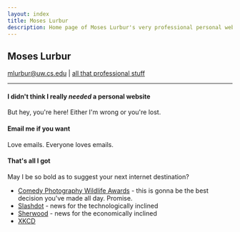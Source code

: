 ```yaml
---
layout: index
title: Moses Lurbur
description: Home page of Moses Lurbur's very professional personal website
---
```


## Moses Lurbur
mlurbur@uw.cs.edu | [all that professional stuff]({{url}}/cv)

------

#### I didn't think I really _needed_ a personal website 
But hey, you're here! Either I'm wrong or you're lost.

#### Email me if you want
Love emails. Everyone loves emails.

#### That's all I got
May I be so bold as to suggest your next internet destination?

- [Comedy Photography Wildlife Awards](https://www.comedywildlifephoto.com/) - this is gonna be the best decision you've made all day. Promise.
- [Slashdot](https://slashdot.org/) - news for the technologically inclined
- [Sherwood](https://sherwood.news/) - news for the economically inclined
- [XKCD](https://xkcd.com/2456/)